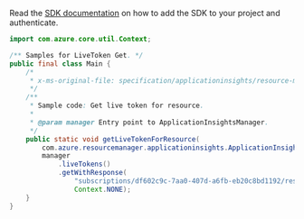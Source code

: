 Read the [SDK documentation](https://github.com/Azure/azure-sdk-for-java/blob/azure-resourcemanager-applicationinsights_1.0.0-beta.2/sdk/applicationinsights/azure-resourcemanager-applicationinsights/README.md) on how to add the SDK to your project and authenticate.

```java
import com.azure.core.util.Context;

/** Samples for LiveToken Get. */
public final class Main {
    /*
     * x-ms-original-file: specification/applicationinsights/resource-manager/Microsoft.Insights/preview/2020-06-02-preview/examples/LiveTokenGet.json
     */
    /**
     * Sample code: Get live token for resource.
     *
     * @param manager Entry point to ApplicationInsightsManager.
     */
    public static void getLiveTokenForResource(
        com.azure.resourcemanager.applicationinsights.ApplicationInsightsManager manager) {
        manager
            .liveTokens()
            .getWithResponse(
                "subscriptions/df602c9c-7aa0-407d-a6fb-eb20c8bd1192/resourceGroups/FabrikamFiberApp/providers/microsoft.insights/components/CustomAvailabilityTest/providers/microsoft.insights/generatelivetoken",
                Context.NONE);
    }
}
```
